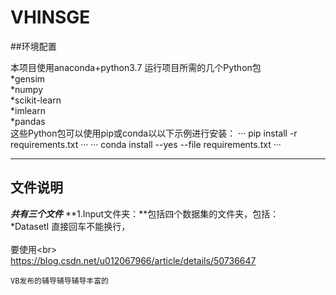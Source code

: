 # VHINSGE

##环境配置

本项目使用anaconda+python3.7
运行项目所需的几个Python包<br>
*gensim<br>
*numpy<br>
*scikit-learn<br>
*imlearn<br>
*pandas<br>
这些Python包可以使用pip或conda以以下示例进行安装：
···
pip install -r requirements.txt
···
···
conda install --yes --file requirements.txt
···

***
## 文件说明
***共有三个文件***
**1.Input文件夹：**包括四个数据集的文件夹，包括：<br>
*DatasetⅠ
直接回车不能换行，<br>  
要使用\<br> <br>
https://blog.csdn.net/u012067966/article/details/50736647
  
    VB发布的辅导辅导辅导丰富的  
